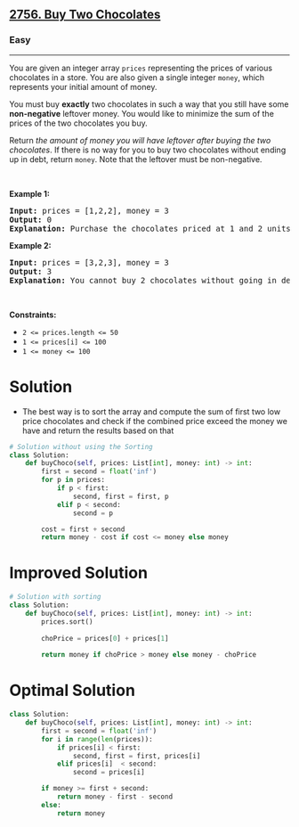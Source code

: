 <h2><a href="https://leetcode.com/problems/buy-two-chocolates">2756. Buy Two Chocolates</a></h2><h3>Easy</h3><hr><p>You are given an integer array <code>prices</code> representing the prices of various chocolates in a store. You are also given a single integer <code>money</code>, which represents your initial amount of money.</p>

<p>You must buy <strong>exactly</strong> two chocolates in such a way that you still have some <strong>non-negative</strong> leftover money. You would like to minimize the sum of the prices of the two chocolates you buy.</p>

<p>Return <em>the amount of money you will have leftover after buying the two chocolates</em>. If there is no way for you to buy two chocolates without ending up in debt, return <code>money</code>. Note that the leftover must be non-negative.</p>

<p>&nbsp;</p>
<p><strong class="example">Example 1:</strong></p>

<pre>
<strong>Input:</strong> prices = [1,2,2], money = 3
<strong>Output:</strong> 0
<strong>Explanation:</strong> Purchase the chocolates priced at 1 and 2 units respectively. You will have 3 - 3 = 0 units of money afterwards. Thus, we return 0.
</pre>

<p><strong class="example">Example 2:</strong></p>

<pre>
<strong>Input:</strong> prices = [3,2,3], money = 3
<strong>Output:</strong> 3
<strong>Explanation:</strong> You cannot buy 2 chocolates without going in debt, so we return 3.
</pre>

<p>&nbsp;</p>
<p><strong>Constraints:</strong></p>

<ul>
	<li><code>2 &lt;= prices.length &lt;= 50</code></li>
	<li><code>1 &lt;= prices[i] &lt;= 100</code></li>
	<li><code>1 &lt;= money &lt;= 100</code></li>
</ul>

# Solution 
* The best way is to sort the array and compute the sum of first two low price chocolates and check if the combined price exceed the money we have and return the results based on that 

```python
# Solution without using the Sorting 
class Solution:
    def buyChoco(self, prices: List[int], money: int) -> int:
        first = second = float('inf')
        for p in prices:
            if p < first:
                second, first = first, p
            elif p < second:
                second = p

        cost = first + second
        return money - cost if cost <= money else money
```

# Improved Solution 
```python
# Solution with sorting 
class Solution:
    def buyChoco(self, prices: List[int], money: int) -> int:
        prices.sort()
        
        choPrice = prices[0] + prices[1]
        
        return money if choPrice > money else money - choPrice
```

# Optimal Solution 
```python
class Solution:
    def buyChoco(self, prices: List[int], money: int) -> int:
        first = second = float('inf')
        for i in range(len(prices)):
            if prices[i] < first:
                second, first = first, prices[i] 
            elif prices[i]  < second:
                second = prices[i] 

        if money >= first + second:
            return money - first - second
        else:
            return money
```
